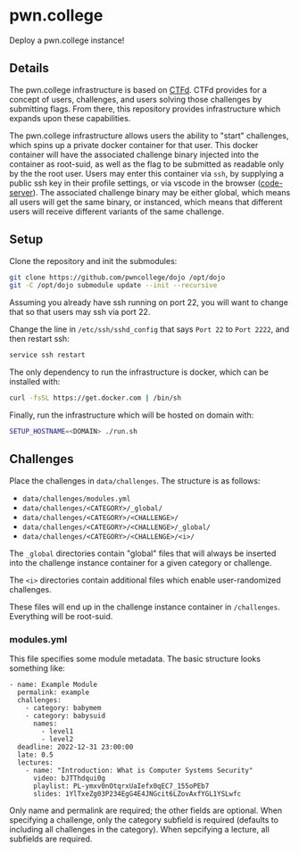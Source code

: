 # pwn.college

Deploy a pwn.college instance!

## Details

The pwn.college infrastructure is based on [CTFd](https://github.com/CTFd/CTFd).
CTFd provides for a concept of users, challenges, and users solving those challenges by submitting flags.
From there, this repository provides infrastructure which expands upon these capabilities.

The pwn.college infrastructure allows users the ability to "start" challenges, which spins up a private docker container for that user.
This docker container will have the associated challenge binary injected into the container as root-suid, as well as the flag to be submitted as readable only by the the root user.
Users may enter this container via `ssh`, by supplying a public ssh key in their profile settings, or via vscode in the browser ([code-server](https://github.com/cdr/code-server)).
The associated challenge binary may be either global, which means all users will get the same binary, or instanced, which means that different users will receive different variants of the same challenge.

## Setup

Clone the repository and init the submodules:
```sh
git clone https://github.com/pwncollege/dojo /opt/dojo
git -C /opt/dojo submodule update --init --recursive
```

Assuming you already have ssh running on port 22, you will want to change that so that users may ssh via port 22.

Change the line in `/etc/ssh/sshd_config` that says `Port 22` to `Port 2222`, and then restart ssh:
```sh
service ssh restart
```

The only dependency to run the infrastructure is docker, which can be installed with:
```sh
curl -fsSL https://get.docker.com | /bin/sh
```

Finally, run the infrastructure which will be hosted on domain <DOMAIN> with:
```sh
SETUP_HOSTNAME=<DOMAIN> ./run.sh
```

## Challenges

Place the challenges in `data/challenges`.
The structure is as follows:
- `data/challenges/modules.yml`
- `data/challenges/<CATEGORY>/_global/`
- `data/challenges/<CATEGORY>/<CHALLENGE>/`
- `data/challenges/<CATEGORY>/<CHALLENGE>/_global/`
- `data/challenges/<CATEGORY>/<CHALLENGE>/<i>/`

The `_global` directories contain "global" files that will always be inserted into the challenge instance container for a given category or challenge.

The `<i>` directories contain additional files which enable user-randomized challenges.

These files will end up in the challenge instance container in `/challenges`. Everything will be root-suid.

### modules.yml

This file specifies some module metadata.
The basic structure looks something like:
```
- name: Example Module
  permalink: example
  challenges:
    - category: babymem
    - category: babysuid
      names:
        - level1
        - level2
  deadline: 2022-12-31 23:00:00
  late: 0.5
  lectures:
    - name: "Introduction: What is Computer Systems Security"
      video: bJTThdqui0g
      playlist: PL-ymxv0nOtqrxUaIefx0qEC7_155oPEb7
      slides: 1YlTxeZg03P234EgG4E4JNGcit6LZovAxfYGL1YSLwfc
```
Only name and permalink are required; the other fields are optional.
When specifying a challenge, only the category subfield is required (defaults to including all challenges in the category).
When sepcifying a lecture, all subfields are required.
